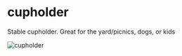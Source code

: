 # cupholder
Stable cupholder. Great for the yard/picnics, dogs, or kids

![cupholder](https://user-images.githubusercontent.com/5069304/235841796-8ad7aa23-c2d1-4832-a15e-83b256488db2.PNG)
